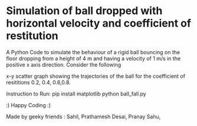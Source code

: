 # Simulation of ball dropped with horizontal velocity and coefficient of restitution #

A Python Code to simulate the behaviour of a rigid ball bouncing on the floor dropping from a
height of 4 m and having a velocity of 1 m/s in the positive x axis direction. Consider the following

x-y scatter graph showing the trajectories of the ball for the coefficient of resititions 0.2, 0.4, 0.6,0.8.

Instruction to Run:
    pip install matplotlib
    python ball_fall.py

:) Happy Coding :)

Made by geeky friends :
Sahil,
Prathamesh Desai, 
Pranay Sahu,